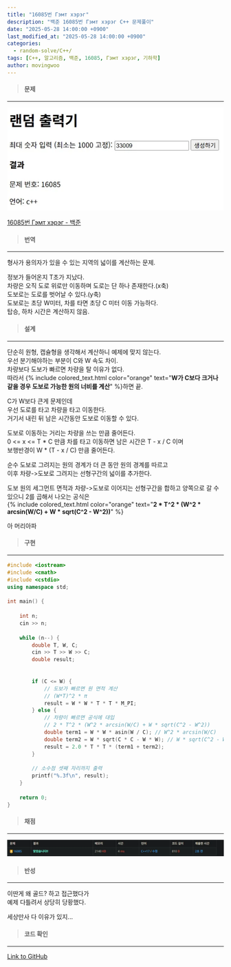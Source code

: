 ```yaml
---
title: "16085번 Гэмт хэрэг"
description: "백준 16085번 Гэмт хэрэг C++ 문제풀이"
date: "2025-05-28 14:00:00 +0900"
last_modified_at: "2025-05-28 14:00:00 +0900"
categories: 
  - random-solve/C++/
tags: [C++, 알고리즘, 백준, 16085, Гэмт хэрэг, 기하학]
author: movingwoo
---
```

> #### 문제  
---  
  
![img01](/assets/images/posts/random-solve/C++/2025-05-28-16085/img01.webp)  
  
[16085번 Гэмт хэрэг - 백준](https://www.acmicpc.net/problem/16085)  
  
> #### 번역  
---  
  
형사가 용의자가 있을 수 있는 지역의 넓이를 계산하는 문제.  
  
정보가 들어온지 T초가 지났다.  
차량은 오직 도로 위로만 이동하며 도로는 단 하나 존재한다.(x축)  
도보로는 도로를 벗어날 수 있다.(y축)  
도보로는 초당 W미터, 차를 타면 초당 C 미터 이동 가능하다.  
탑승, 하차 시간은 계산하지 않음.  
  
> #### 설계  
---  
  
단순히 원형, 캡슐형을 생각해서 계산하니 예제에 맞지 않는다.  
우선 분기해야하는 부분이 C와 W 속도 차이.  
차량보다 도보가 빠르면 차량을 탈 이유가 없다.  
따라서 {% include colored_text.html color="orange" text="**W가 C보다 크거나 같을 경우 도보로 가능한 원의 너비를 계산**" %}하면 끝.  
  
C가 W보다 큰게 문제인데  
우선 도로를 타고 차량을 타고 이동한다.  
거기서 내린 뒤 남은 시간동안 도보로 이동할 수 있다.  
  
도보로 이동하는 거리는 차량을 쓰는 만큼 줄어든다.  
0 <= x <= T * C 만큼 차를 타고 이동하면 남은 시간은 T - x / C 이며  
보행반경이 W * (T - x / C) 만큼 줄어든다.  
  
순수 도보로 그려지는 원의 경계가 더 큰 동안 원의 경계를 따르고  
이후 차량->도보로 그려지는 선형구간의 넓이를 추가한다.  
  
도보 원의 세그먼트 면적과 차량->도보로 이어지는 선형구간을 합하고 양쪽으로 갈 수 있으니 2를 곱해서 나오는 공식은  
{% include colored_text.html color="orange" text="**2 * T^2 * (W^2 * arcsin(W/C) + W * sqrt(C^2 - W^2))**" %}  
  
아 머리아파  
  
> #### 구현  
---  
  
```cpp
#include <iostream>
#include <cmath>
#include <cstdio>
using namespace std;

int main() {

    int n;
    cin >> n;

    while (n--) {
        double T, W, C;
        cin >> T >> W >> C;
        double result;


        if (C <= W) {
            // 도보가 빠르면 원 면적 계산
            // (W*T)^2 * π
            result = W * W * T * T * M_PI;
        } else {
            // 차량이 빠르면 공식에 대입
            // 2 * T^2 * (W^2 * arcsin(W/C) + W * sqrt(C^2 - W^2))
            double term1 = W * W * asin(W / C); // W^2 * arcsin(W/C)
            double term2 = W * sqrt(C * C - W * W); // W * sqrt(C^2 - W^2)
            result = 2.0 * T * T * (term1 + term2);
        }

        // 소수점 셋째 자리까지 출력
        printf("%.3f\n", result);
    }
    
    return 0;
}
```
  
> #### 채점  
---  
  
![img02](/assets/images/posts/random-solve/C++/2025-05-28-16085/img02.webp)  
  
> #### 반성  
---  
  
이딴게 왜 골드? 하고 접근했다가  
예제 다틀려서 상당히 당황했다.  
  
세상만사 다 이유가 있지...  
  
> #### 코드 확인   
---  

[Link to GitHub](https://raw.githubusercontent.com/movingwoo/movingwoo-snippets/refs/heads/main/random-solve/C%2B%2B/2025-05-28-16085.cpp)

